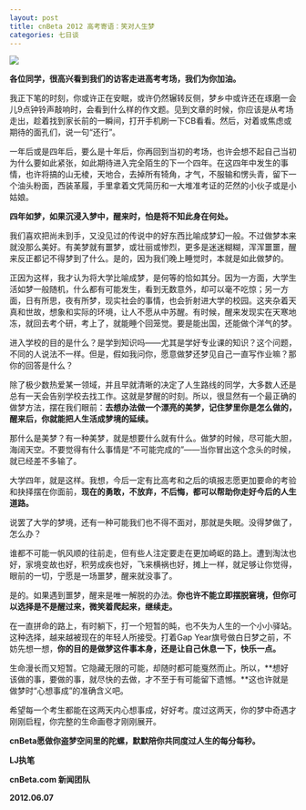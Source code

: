 ```yaml
---
layout: post
title: cnBeta 2012 高考寄语：笑对人生梦
categories: 七日谈
---
```

![](https://ws1.sinaimg.cn/large/4b91f9d5gy1fvlz2nn2a0j20zk0nme81.jpg)

**各位同学，很高兴看到我们的访客走进高考考场，我们为你加油。**

我正下笔的时刻，你或许正在安眠，或许仍然辗转反侧，梦乡中或许还在琢磨一会儿9点钟铃声敲响时，会看到什么样的作文题。见到文章的时候，你应该是从考场走出，趁着找到家长前的一瞬间，打开手机刷一下CB看看。然后，对着或焦虑或期待的面孔们，说一句“还行”。

一年后或是四年后，要么是十年后，你再回到当初的考场，也许会想不起自己当初为什么要如此紧张，如此期待进入完全陌生的下一个四年。在这四年中发生的事情，也许将搞的山无棱，天地合，去掉所有犄角，才气，不服输和愣头青，留下一个油头粉面，西装革履，手里拿着文凭简历和一大堆准考证的茫然的小伙子或是小姑娘。

**四年如梦，如果沉浸入梦中，醒来时，怕是将不知此身在何处。**

我们喜欢把尚未到手，又没见过的传说中的好东西比喻成梦幻一般。不过做梦本来就没那么美好。有美梦就有噩梦，或壮丽或惨烈，更多是迷迷糊糊，浑浑噩噩，醒来反正都记不得梦到了什么。是的，因为我们晚上睡觉时，本就是如此做梦的。

正因为这样，我才认为将大学比喻成梦，是何等的恰如其分。因为一方面，大学生活如梦一般随机，什么都有可能发生，看到无数意外，却可以毫不吃惊；另一方面，日有所思，夜有所梦，现实社会的事情，也会折射进大学的校园。这夹杂着天真和世故，想象和实际的环境，让人不愿从中苏醒。有时候，醒来发现实在天寒地冻，就回去考个研，考上了，就能睡个回笼觉。要是能出国，还能做个洋气的梦。

进入学校的目的是什么？是学到知识吗——尤其是学好专业课的知识？这个问题，不同的人说法不一样。但是，假如我问你，愿意做梦还梦见自己一直写作业嘛？那你的回答是什么？

除了极少数热爱某一领域，并且早就清晰的决定了人生路线的同学，大多数人还是总有一天会告别学校去找工作。这就是梦醒的时刻。所以，很显然有一个最正确的做梦方法，摆在我们眼前：**去想办法做一个漂亮的美梦，记住梦里你是怎么做的，醒来后，你就能把人生活成梦境的延续。**

那什么是美梦？有一种美梦，就是想要什么就有什么。做梦的时候，尽可能大胆，海阔天空。不要觉得有什么事情是“不可能完成的”——当你冒出这个念头的时候，就已经差不多输了。

大学四年，就是这样。我想，今后一定有比高考和之后的填报志愿更加要命的考验和抉择摆在你面前，**现在的勇敢，不放弃，不后悔，都可以帮助你走好今后的人生道路。**

说罢了大学的梦境，还有一种可能我们也不得不面对，那就是失眠。没得梦做了，怎么办？

谁都不可能一帆风顺的往前走，但有些人注定要走在更加崎岖的路上。遭到淘汰也好，家境变故也好，积劳成疾也好，飞来横祸也好，摊上一样，就足够让你觉得，眼前的一切，宁愿是一场噩梦，醒来就没事了。

是的。如果遇到噩梦，醒来是唯一解脱的办法。**你也许不能立即摆脱窘境，但你可以选择是不是醒过来，微笑着爬起来，继续走。**

在一直拼命的路上，有时躺下，打一个短暂的盹，也不失为人生的一个小小驿站。这种选择，越来越被现在的年轻人所接受。打着Gap Year旗号做白日梦之前，不妨先想一想，**你的目的是做梦这件事本身，还是让自己休息一下，快乐一点。**

生命漫长而又短暂。它隐藏无限的可能，却随时都可能戛然而止。所以，**想好该做的事，要做的事，就尽快的去做，才不至于有可能留下遗憾。**这也许就是做梦时“心想事成”的准确含义吧。

希望每一个考生都能在这两天内心想事成，好好考。度过这两天，你的梦中奇遇才刚刚启程，你完整的生命画卷才刚刚展开。

**cnBeta愿做你盗梦空间里的陀螺，默默陪你共同度过人生的每分每秒。**

**LJ执笔**

**cnBeta.com 新闻团队**

**2012.06.07**